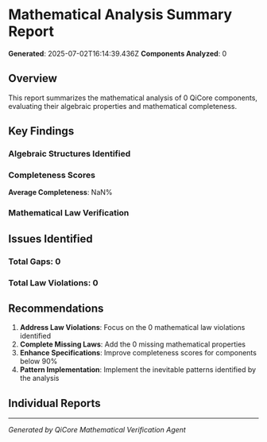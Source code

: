# Mathematical Analysis Summary Report

**Generated**: 2025-07-02T16:14:39.436Z
**Components Analyzed**: 0

## Overview

This report summarizes the mathematical analysis of 0 QiCore components, evaluating their algebraic properties and mathematical completeness.

## Key Findings

### Algebraic Structures Identified


### Completeness Scores


**Average Completeness**: NaN%

### Mathematical Law Verification


## Issues Identified

### Total Gaps: 0


### Total Law Violations: 0


## Recommendations

1. **Address Law Violations**: Focus on the 0 mathematical law violations identified
2. **Complete Missing Laws**: Add the 0 missing mathematical properties
3. **Enhance Specifications**: Improve completeness scores for components below 90%
4. **Pattern Implementation**: Implement the inevitable patterns identified by the analysis

## Individual Reports



---
*Generated by QiCore Mathematical Verification Agent*
